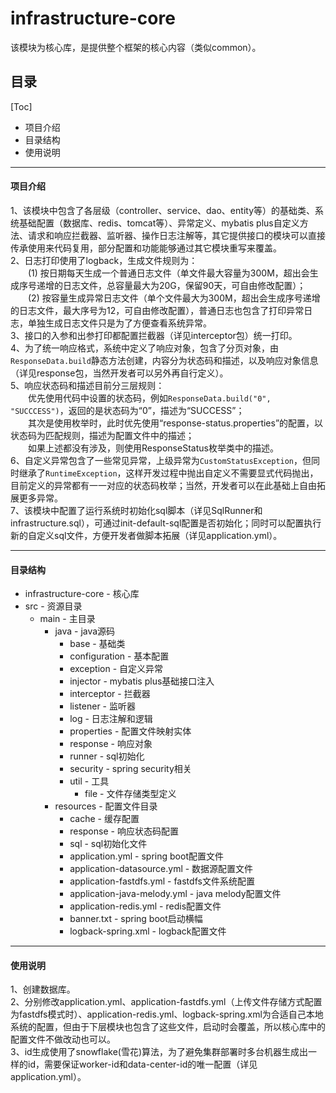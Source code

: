 # infrastructure-core
该模块为核心库，是提供整个框架的核心内容（类似common）。

## 目录
[Toc]
* 项目介绍
* 目录结构
* 使用说明

---

#### 项目介绍
1、该模块中包含了各层级（controller、service、dao、entity等）的基础类、系统基础配置（数据库、redis、tomcat等）、异常定义、mybatis plus自定义方法、请求和响应拦截器、监听器、操作日志注解等，其它提供接口的模块可以直接传承使用来代码复用，部分配置和功能能够通过其它模块重写来覆盖。<br>
2、日志打印使用了logback，生成文件规则为：<br>
　　(1) 按日期每天生成一个普通日志文件（单文件最大容量为300M，超出会生成序号递增的日志文件，总容量最大为20G，保留90天，可自由修改配置）；<br>
　　(2) 按容量生成异常日志文件（单个文件最大为300M，超出会生成序号递增的日志文件，最大序号为12，可自由修改配置），普通日志也包含了打印异常日志，单独生成日志文件只是为了方便查看系统异常。<br>
3、接口的入参和出参打印都配置拦截器（详见interceptor包）统一打印。<br>
4、为了统一响应格式，系统中定义了响应对象，包含了分页对象，由```ResponseData.build```静态方法创建，内容分为状态码和描述，以及响应对象信息（详见response包，当然开发者可以另外再自行定义）。<br>
5、响应状态码和描述目前分三层规则：<br>
　　优先使用代码中设置的状态码，例如```ResponseData.build("0", "SUCCCESS")```，返回的是状态码为“0”，描述为“SUCCESS”；<br>
　　其次是使用枚举时，此时优先使用“response-status.properties”的配置，以状态码为匹配规则，描述为配置文件中的描述；<br>
　　如果上述都没有涉及，则使用ResponseStatus枚举类中的描述。<br>
6、自定义异常包含了一些常见异常，上级异常为```CustomStatusException```，但同时继承了```RuntimeException```，这样开发过程中抛出自定义不需要显式代码抛出，目前定义的异常都有一一对应的状态码枚举；当然，开发者可以在此基础上自由拓展更多异常。<br>
7、该模块中配置了运行系统时初始化sql脚本（详见SqlRunner和infrastructure.sql），可通过init-default-sql配置是否初始化；同时可以配置执行新的自定义sql文件，方便开发者做脚本拓展（详见application.yml）。
　　

---

#### 目录结构
* infrastructure-core - 核心库
* src - 资源目录
    * main - 主目录
        * java - java源码
            * base - 基础类
            * configuration - 基本配置
            * exception - 自定义异常
            * injector - mybatis plus基础接口注入
            * interceptor - 拦截器
            * listener - 监听器
            * log - 日志注解和逻辑
            * properties - 配置文件映射实体
            * response - 响应对象
            * runner - sql初始化
            * security - spring security相关
            * util - 工具
                * file - 文件存储类型定义
        * resources - 配置文件目录
            * cache - 缓存配置
            * response - 响应状态码配置
            * sql - sql初始化文件
            * application.yml - spring boot配置文件
            * application-datasource.yml - 数据源配置文件
            * application-fastdfs.yml - fastdfs文件系统配置
            * application-java-melody.yml - java melody配置文件
            * application-redis.yml - redis配置文件
            * banner.txt - spring boot启动横幅
            * logback-spring.xml - logback配置文件

---

#### 使用说明
1、创建数据库。<br>
2、分别修改application.yml、application-fastdfs.yml（上传文件存储方式配置为fastdfs模式时）、application-redis.yml、logback-spring.xml为合适自己本地系统的配置，但由于下层模块也包含了这些文件，启动时会覆盖，所以核心库中的配置文件不做改动也可以。<br>
3、id生成使用了snowflake(雪花)算法，为了避免集群部署时多台机器生成出一样的id，需要保证worker-id和data-center-id的唯一配置（详见application.yml）。
